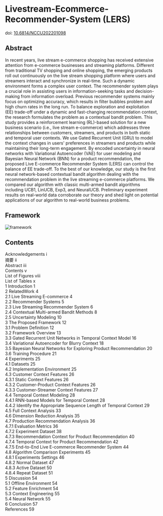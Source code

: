 # Livestream-Ecommerce-Recommender-System (LERS)

doi: [10.6814/NCCU202201098](http://thesis.lib.nccu.edu.tw/cgi-bin/gs32/gsweb.cgi?o=dallcdr&s=id=%22G0109356002%22.&searchmode=basic)

## Abstract

In recent years, live stream e-commerce shopping has received extensive attention from e-commerce businesses and streaming platforms. Different from traditional TV shopping and online shopping, the emerging products roll out continuously on the live stream shopping platform where users and streamers interact and synchronize in real-time. Such a dynamic environment forms a complex user context. The recommender system plays a crucial role in assisting users in information-seeking tasks and decision-making from information overload. Previous recommender systems mainly focus on optimizing accuracy, which results in filter bubbles problem and high churn rates in the long run. To balance exploration and exploitation (EE) trade-off under a dynamic and fast-changing recommendation context, the research formulates the problem as a contextual bandit problem. This study provides a reinforcement learning (RL)-based solution for a new business scenario (i.e., live stream e-commerce) which addresses three relationships between customers, streamers, and products in both static and temporal user contexts. We use Gated Recurrent Unit (GRU) to model the context changes in users' preferences in streamers and products while maintaining their long-term engagement. By encoded uncertainty in neural networks with Variational Autoencoder (VAE) for user modeling and Bayesian Neural Network (BNN) for a product recommendation, the proposed Live E-commerce Recommender System (LERS) can control the balance of EE trade-off. To the best of our knowledge, our study is the first neural network-based contextual bandit algorithm dealing with the recommendation problem in the live streaming e-commerce platforms. We compared our algorithm with classic multi-armed bandit algorithms including UCB1, LinUCB, Exp3, and NeuralUCB. Preliminary experiment results on real-world data corroborate our theory and shed light on potential applications of our algorithm to real-world business problems.

## Framework
![framework](https://github.com/user-attachments/assets/34cf2081-b20a-4cca-8b52-694be044e3d1)

## Contents

Acknowledgements  i </br>
摘要  ii </br> 
Abstract  iii </br>
Contents  v </br>
List of Figures  viii </br>
List of Tables  x </br>
1 Introduction  1 </br>
2 RelatedWork  4 </br>
2.1 Live Streaming E-commerce  4 </br>
2.2 Recommender Systems  5 </br>
2.3 Live Streaming Recommender System  6 </br>
2.4 Contextual Multi-armed Bandit Methods  8 </br>
2.5 Uncertainty Modeling  10 </br>
3 The Proposed Framework  12 </br>
3.1 Problem Definition  12 </br>
3.2 Framework Overview  13 </br>
3.3 Gated Recurrent Unit Networks in Temporal Context Model  16 </br>
3.4 Variational Autoencoder for Blurry Context  18 </br>
3.5 Bayesian Neural Networks for Exploring Product Recommendation  20 </br>
3.6 Training Procedure  21 </br>
4 Experiments  25 </br>
4.1 Datasets  25 </br>
4.2 Implementation Environment  25 </br>
4.3 Customer Context Features  26 </br>
4.3.1 Static Context Features  26  </br>
4.3.2 Customer-Product Context Features  26  </br>
4.3.3 Customer-Streamer Context Features  27 </br>
4.4 Temporal Context Modeling  28 </br>
4.4.1 RNN-based Models for Temporal Context  28 </br>
4.4.2 Identify the Appropriate Sequence Length of Temporal Context  29 </br>
4.5 Full Context Analysis  33 </br>
4.6 Dimension Reduction Analysis  35 </br>
4.7 Production Recommendation Analysis  36 </br>
4.7.1 Evaluation Metrics  36 </br>
4.7.2 Experiment Dataset  38 </br>
4.7.3 Recommendation Context for Product Recommendation  40 </br>
4.7.4 Temporal Context for Product Recommendation  42 </br>
4.7.5 End-to-End Live E-commerce Recommender System  44 </br>
4.8 Algorithm Comparison Experiments  45 </br>
4.8.1 Experiments Settings  46 </br>
4.8.2 Normal Dataset  47 </br>
4.8.3 Active Dataset  50 </br>
4.8.4 Repeat Dataset  51 </br>
5 Discussion  54 </br>
5.1 Offline Environment  54 </br>
5.2 Feature Enrichment  54 </br>
5.3 Context Engineering  55 </br>
5.4 Neural Network  55 </br>
6 Conclusion  57 </br>
References  59 </br>
